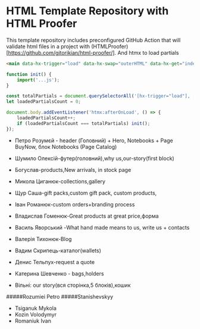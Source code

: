 # HTML Template Repository with HTML Proofer

This template repository includes preconfigured GitHub Action that will validate html files in a project with (HTMLProofer)[https://github.com/gjtorikian/html-proofer/].
And htmx to load partials

```html
<main data-hx-trigger="load" data-hx-swap="outerHTML" data-hx-get="index.main.partial.html"></main>
```


```js
function init() {
    import('...js');
}

const totalPartials = document.querySelectorAll('[hx-trigger="load"], [data-hx-trigger="load"]').length;
let loadedPartialsCount = 0;

document.body.addEventListener('htmx:afterOnLoad', () => {
    loadedPartialsCount++;
    if (loadedPartialsCount === totalPartials) init();
});
```
* Петро Розумєй - header (Головний) + Hero, Notebooks + Page BuyNow, блок Notebooks (Page Catalog)
* Шумило Олексій-футер(головний),why us,our-story(first block)
* Богуслав-products,New arrivals, in stock page
* Микола Циганюк-collections,gallery
* Щур Саша-gift packs,custom gift pack, custom products,
* Іван Романюк-custom orders+branding process
* Владислав Гоменюк-Great products at great price,форма
* Василь Яворський -What hand made means to us, write us + contacts
* Валерія Тихонюк-Blog
* Вадим Скрипець-каталог(wallets)
* Денис Тельпух-request a quote
* Катерина Шевченко - bags,holders

* Вільні: our story(вся сторінка,5 блоків),кошик

#####Rozumiei Petro
#####Stanishevskyy
* Tsiganuk Mykola
* Kozin Volodymyr
* Romaniuk Ivan
